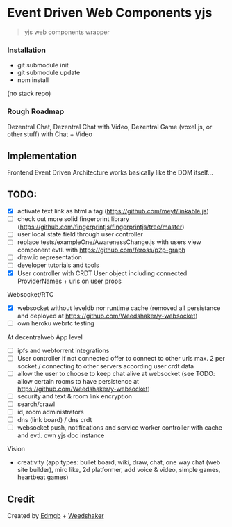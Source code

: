 # Event Driven Web Components yjs

> yjs web components wrapper


### Installation

- git submodule init
- git submodule update
- npm install

(no stack repo)

### Rough Roadmap

Dezentral Chat, Dezentral Chat with Video, Dezentral Game (voxel.js, or other stuff) with Chat + Video

## Implementation

Frontend Event Driven Architecture works basically like the DOM itself...

## TODO:

- [x] activate text link as html a tag (https://github.com/meyt/linkable.js)
- [ ] check out more solid fingerprint library (https://github.com/fingerprintjs/fingerprintjs/tree/master)
- [ ] user local state field through user controller
- [ ] replace tests/exampleOne/AwarenessChange.js with users view component evtl. with https://github.com/feross/p2p-graph
- [ ] draw.io representation
- [ ] developer tutorials and tools
- [x] User controller with CRDT User object including connected ProviderNames + urls on user props

Websocket/RTC
- [x] websocket without leveldb nor runtime cache (removed all persistance and deployed at https://github.com/Weedshaker/y-websocket)
- [ ] own heroku webrtc testing

At decentralweb App level
- [ ] ipfs and webtorrent integrations
- [ ] User controller if not connected offer to connect to other urls max. 2 per socket / connecting to other servers according user crdt data
- [ ] allow the user to choose to keep chat alive at websocket (see TODO: allow certain rooms to have persistence at https://github.com/Weedshaker/y-websocket)
- [ ] security and text & room link encryption 
- [ ] search/crawl
- [ ] id, room administrators
- [ ] dns (link board) / dns crdt
- [ ] websocket push, notifications and service worker controller with cache and evtl. own yjs doc instance

Vision
- creativity (app types: bullet board, wiki, draw, chat, one way chat (web site builder), miro like, 2d platformer, add voice & video, simple games, heartbeat games)



## Credit

Created by [Edmgb](https://github.com/Edmgb) + [Weedshaker](https://github.com/Weedshaker)

